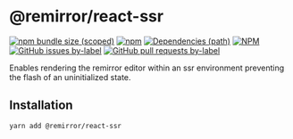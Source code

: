 # @remirror/react-ssr

[![npm bundle size (scoped)](https://img.shields.io/bundlephobia/minzip/@remirror/react-ssr.svg?style=for-the-badge)](https://bundlephobia.com/result?p=@remirror/react-ssr) [![npm](https://img.shields.io/npm/dm/@remirror/react-ssr.svg?style=for-the-badge&logo=npm)](https://www.npmjs.com/package/@remirror/react-ssr) [![Dependencies (path)](https://img.shields.io/david/ifiokjr/remirror.svg?logo=npm&path=@remirror%2Freact-ssr&style=for-the-badge)](https://github.com/ifiokjr/remirror/blob/master/@remirror/react-ssr/package.json) [![NPM](https://img.shields.io/npm/l/@remirror/react-ssr.svg?style=for-the-badge)](https://github.com/ifiokjr/remirror/blob/master/LICENSE) [![GitHub issues by-label](https://img.shields.io/github/issues/ifiokjr/remirror/@remirror/react-ssr.svg?label=Open%20Issues&logo=github&style=for-the-badge)](https://github.com/ifiokjr/remirror/issues?utf8=%E2%9C%93&q=is%3Aissue+is%3Aopen+sort%3Aupdated-desc+label%3A%40remirror%2Freact-ssr) [![GitHub pull requests by-label](https://img.shields.io/github/issues-pr/ifiokjr/remirror/@remirror/react-ssr.svg?label=Open%20Pull%20Requests&logo=github&style=for-the-badge)](https://github.com/ifiokjr/remirror/pulls?utf8=%E2%9C%93&q=is%3Apr+is%3Aopen+sort%3Aupdated-desc+label%3A%40remirror%2Freact-ssr)

Enables rendering the remirror editor within an ssr environment preventing the flash of an uninitialized state.

## Installation

```bash
yarn add @remirror/react-ssr
```
